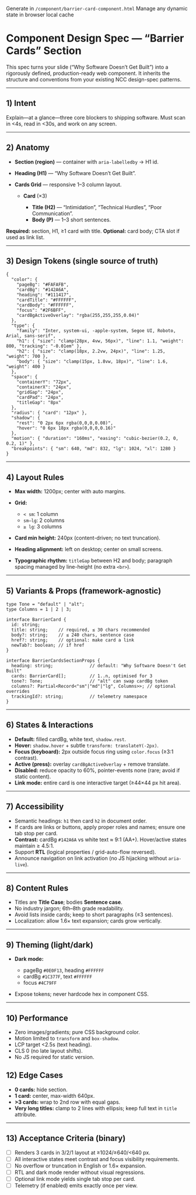 
Generate in `/component/barrier-card-component.html`
Manage any dynamic state in browser local cache
# Component Design Spec — “Barrier Cards” Section

This spec turns your slide (“Why Software Doesn’t Get Built”) into a rigorously defined, production-ready web component. It inherits the structure and conventions from your existing NCC design-spec patterns.&#x20;

---

## 1) Intent

Explain—at a glance—three core blockers to shipping software. Must scan in <4s, read in <30s, and work on any screen.

---

## 2) Anatomy

* **Section (region)** — container with `aria-labelledby` → H1 id.
* **Heading (H1)** — “Why Software Doesn’t Get Built”.
* **Cards Grid** — responsive 1–3 column layout.

  * **Card** (×3)

    * **Title (H2)** — “Intimidation”, “Technical Hurdles”, “Poor Communication”.
    * **Body (P)** — 1–3 short sentences.

**Required:** section, H1, ≥1 card with title.
**Optional:** card body; CTA slot if used as link list.

---

## 3) Design Tokens (single source of truth)

```
{
  "color": {
    "pageBg": "#FAFAFB",
    "cardBg": "#142A6A",
    "heading": "#111417",
    "cardTitle": "#FFFFFF",
    "cardBody": "#FFFFFF",
    "focus": "#2F6BFF",
    "cardBgActiveOverlay": "rgba(255,255,255,0.04)"
  },
  "type": {
    "family": "Inter, system-ui, -apple-system, Segoe UI, Roboto, Arial, sans-serif",
    "h1": { "size": "clamp(28px, 4vw, 56px)", "line": 1.1, "weight": 800, "tracking": "-0.01em" },
    "h2": { "size": "clamp(18px, 2.2vw, 24px)", "line": 1.25, "weight": 700 },
    "body": { "size": "clamp(15px, 1.8vw, 18px)", "line": 1.6, "weight": 400 }
  },
  "space": {
    "containerY": "72px",
    "containerX": "24px",
    "gridGap": "24px",
    "cardPad": "24px",
    "titleGap": "8px"
  },
  "radius": { "card": "12px" },
  "shadow": {
    "rest": "0 2px 6px rgba(0,0,0,0.08)",
    "hover": "0 6px 18px rgba(0,0,0,0.16)"
  },
  "motion": { "duration": "160ms", "easing": "cubic-bezier(0.2, 0, 0.2, 1)" },
  "breakpoints": { "sm": 640, "md": 832, "lg": 1024, "xl": 1280 }
}
```

---

## 4) Layout Rules

* **Max width:** 1200px; center with auto margins.
* **Grid:**

  * `< sm`: 1 column
  * `sm–lg`: 2 columns
  * `≥ lg`: 3 columns
* **Card min height:** 240px (content-driven; no text truncation).
* **Heading alignment:** left on desktop; center on small screens.
* **Typographic rhythm:** `titleGap` between H2 and body; paragraph spacing managed by line-height (no extra `<br>`).

---

## 5) Variants & Props (framework-agnostic)

```
type Tone = "default" | "alt";
type Columns = 1 | 2 | 3;

interface BarrierCard {
  id: string;
  title: string;    // required, ≤ 30 chars recommended
  body?: string;    // ≤ 240 chars, sentence case
  href?: string;    // optional: make card a link
  newTab?: boolean; // if href
}

interface BarrierCardsSectionProps {
  heading: string;              // default: "Why Software Doesn't Get Built"
  cards: BarrierCard[];         // 1..n, optimised for 3
  tone?: Tone;                  // "alt" can swap cardBg token
  columns?: Partial<Record<"sm"|"md"|"lg", Columns>>; // optional overrides
  trackingId?: string;          // telemetry namespace
}
```

---

## 6) States & Interactions

* **Default:** filled cardBg, white text, `shadow.rest`.
* **Hover:** `shadow.hover` + subtle `transform: translateY(-2px)`.
* **Focus (keyboard):** 2px outside focus ring using `color.focus` (≥3:1 contrast).
* **Active (press):** overlay `cardBgActiveOverlay` + remove translate.
* **Disabled:** reduce opacity to 60%, pointer-events none (rare; avoid if static content).
* **Link mode:** entire card is one interactive target (≥44×44 px hit area).

---

## 7) Accessibility

* Semantic headings: `h1` then card `h2` in document order.
* If cards are links or buttons, apply proper roles and names; ensure one tab stop per card.
* **Contrast:** cardBg `#142A6A` vs white text ≈ 9:1 (AA+). Hover/active states maintain ≥ 4.5:1.
* Support **RTL** (logical properties / grid-auto-flow reversed).
* Announce navigation on link activation (no JS hijacking without `aria-live`).

---

## 8) Content Rules

* Titles are **Title Case**; bodies **Sentence case**.
* No industry jargon; 6th–8th grade readability.
* Avoid lists inside cards; keep to short paragraphs (≤3 sentences).
* Localization: allow 1.6× text expansion; cards grow vertically.

---

## 9) Theming (light/dark)

* **Dark mode:**

  * pageBg `#0E0F13`, heading `#FFFFFF`
  * cardBg `#1C377F`, text `#FFFFFF`
  * focus `#4C79FF`
* Expose tokens; never hardcode hex in component CSS.

---

## 10) Performance

* Zero images/gradients; pure CSS background color.
* Motion limited to `transform` and `box-shadow`.
* LCP target <2.5s (text heading).
* CLS 0 (no late layout shifts).
* No JS required for static version.


## 12) Edge Cases

* **0 cards:** hide section.
* **1 card:** center, max-width 640px.
* **>3 cards:** wrap to 2nd row with equal gaps.
* **Very long titles:** clamp to 2 lines with ellipsis; keep full text in `title` attribute.

---

## 13) Acceptance Criteria (binary)

* [ ] Renders 3 cards in 3/2/1 layout at ≥1024/≥640/<640 px.
* [ ] All interactive states meet contrast and focus visibility requirements.
* [ ] No overflow or truncation in English or 1.6× expansion.
* [ ] RTL and dark mode render without visual regressions.
* [ ] Optional link mode yields single tab stop per card.
* [ ] Telemetry (if enabled) emits exactly once per view.
